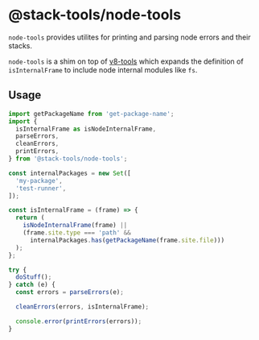 # @stack-tools/node-tools

`node-tools` provides utilites for printing and parsing node errors and their stacks.

`node-tools` is a shim on top of [v8-tools](https://github.com/stack-tools-js/stack-tools/packages/stack-tools-v8) which expands the definition of `isInternalFrame` to include node internal modules like `fs`.

## Usage

```js
import getPackageName from 'get-package-name';
import {
  isInternalFrame as isNodeInternalFrame,
  parseErrors,
  cleanErrors,
  printErrors,
} from '@stack-tools/node-tools';

const internalPackages = new Set([
  'my-package',
  'test-runner',
]);

const isInternalFrame = (frame) => {
  return (
    isNodeInternalFrame(frame) ||
    (frame.site.type === 'path' &&
      internalPackages.has(getPackageName(frame.site.file)))
  );
};

try {
  doStuff();
} catch (e) {
  const errors = parseErrors(e);

  cleanErrors(errors, isInternalFrame);

  console.error(printErrors(errors));
}
```
